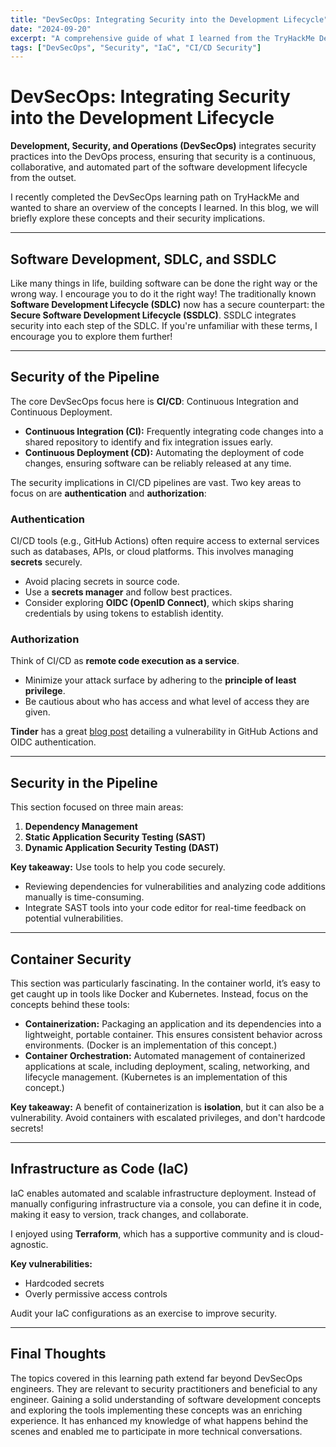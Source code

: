 ```yaml
---
title: "DevSecOps: Integrating Security into the Development Lifecycle"
date: "2024-09-20"
excerpt: "A comprehensive guide of what I learned from the TryHackMe DevSecOps learning Path"
tags: ["DevSecOps", "Security", "IaC", "CI/CD Security"]
---
```

# DevSecOps: Integrating Security into the Development Lifecycle

**Development, Security, and Operations (DevSecOps)** integrates security practices into the DevOps process, ensuring that security is a continuous, collaborative, and automated part of the software development lifecycle from the outset.

I recently completed the DevSecOps learning path on TryHackMe and wanted to share an overview of the concepts I learned. In this blog, we will briefly explore these concepts and their security implications.

---

## Software Development, SDLC, and SSDLC

Like many things in life, building software can be done the right way or the wrong way. I encourage you to do it the right way! The traditionally known **Software Development Lifecycle (SDLC)** now has a secure counterpart: the **Secure Software Development Lifecycle (SSDLC)**. SSDLC integrates security into each step of the SDLC. If you're unfamiliar with these terms, I encourage you to explore them further!

---

## Security of the Pipeline

The core DevSecOps focus here is **CI/CD**: Continuous Integration and Continuous Deployment.  

- **Continuous Integration (CI):** Frequently integrating code changes into a shared repository to identify and fix integration issues early.  
- **Continuous Deployment (CD):** Automating the deployment of code changes, ensuring software can be reliably released at any time.

The security implications in CI/CD pipelines are vast. Two key areas to focus on are **authentication** and **authorization**:

### Authentication
CI/CD tools (e.g., GitHub Actions) often require access to external services such as databases, APIs, or cloud platforms. This involves managing **secrets** securely.  
- Avoid placing secrets in source code.  
- Use a **secrets manager** and follow best practices.  
- Consider exploring **OIDC (OpenID Connect)**, which skips sharing credentials by using tokens to establish identity.

### Authorization
Think of CI/CD as **remote code execution as a service**.  
- Minimize your attack surface by adhering to the **principle of least privilege**.  
- Be cautious about who has access and what level of access they are given.

**Tinder** has a great [blog post](https://medium.com/tinder/identifying-vulnerabilities-in-github-actions-aws-oidc-configurations-8067c400d5b8) detailing a vulnerability in GitHub Actions and OIDC authentication.

---

## Security in the Pipeline

This section focused on three main areas:  
1. **Dependency Management**  
2. **Static Application Security Testing (SAST)**  
3. **Dynamic Application Security Testing (DAST)**  

**Key takeaway:** Use tools to help you code securely.  
- Reviewing dependencies for vulnerabilities and analyzing code additions manually is time-consuming.  
- Integrate SAST tools into your code editor for real-time feedback on potential vulnerabilities.

---

## Container Security

This section was particularly fascinating. In the container world, it’s easy to get caught up in tools like Docker and Kubernetes. Instead, focus on the concepts behind these tools:

- **Containerization:** Packaging an application and its dependencies into a lightweight, portable container. This ensures consistent behavior across environments. (Docker is an implementation of this concept.)  
- **Container Orchestration:** Automated management of containerized applications at scale, including deployment, scaling, networking, and lifecycle management. (Kubernetes is an implementation of this concept.)

**Key takeaway:** A benefit of containerization is **isolation**, but it can also be a vulnerability. Avoid containers with escalated privileges, and don't hardcode secrets!

---

## Infrastructure as Code (IaC)

IaC enables automated and scalable infrastructure deployment. Instead of manually configuring infrastructure via a console, you can define it in code, making it easy to version, track changes, and collaborate.

I enjoyed using **Terraform**, which has a supportive community and is cloud-agnostic.

**Key vulnerabilities:**  
- Hardcoded secrets  
- Overly permissive access controls  

Audit your IaC configurations as an exercise to improve security.

---

## Final Thoughts

The topics covered in this learning path extend far beyond DevSecOps engineers. They are relevant to security practitioners and beneficial to any engineer. Gaining a solid understanding of software development concepts and exploring the tools implementing these concepts was an enriching experience. It has enhanced my knowledge of what happens behind the scenes and enabled me to participate in more technical conversations.
